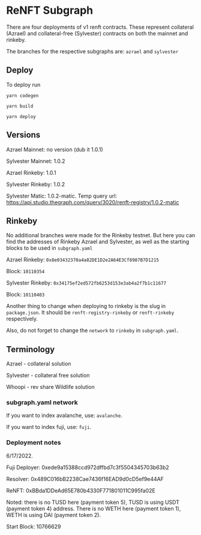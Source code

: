 # ReNFT Subgraph

There are four deployments of v1 renft contracts. These represent collateral (Azrael) and collateral-free (Sylvester) contracts on both the mainnet and rinkeby.

The branches for the respective subgraphs are:
`azrael`
and
`sylvester`

## Deploy

To deploy run

`yarn codegen`

`yarn build`

`yarn deploy`

## Versions

Azrael Mainnet: no version (dub it 1.0.1)

Sylvester Mainnet: 1.0.2

Azrael Rinkeby: 1.0.1

Sylvester Rinkeby: 1.0.2

Sylvester Matic: 1.0.2-matic. Temp query url: https://api.studio.thegraph.com/query/3020/renft-registry/1.0.2-matic

## Rinkeby

No additional branches were made for the Rinkeby testnet. But here you can find the addresses
of Rinkeby Azrael and Sylvester, as well as the starting blocks to be used in `subgraph.yaml`

Azrael Rinkeby: `0x8e03432370a4a82DE1D2e2A64E3Cf8987B7D1215`

Block: `10110354`

Sylvester Rinkeby: `0x34175ef2ed572fb6253d153e3ab4a2f7b1c11677`

Block: `10110403`

Another thing to change when deploying to rinkeby is the slug in `package.json`. It should be `renft-registry-rinkeby` or `renft-rinkeby` respectively.

Also, do not forget to change the `network` to `rinkeby` in `subgraph.yaml`.

## Terminology

Azrael - collateral solution

Sylvester - collateral free solution

Whoopi - rev share Wildlife solution

### subgraph.yaml network

If you want to index avalanche, use: `avalanche`.

If you want to index fuji, use: `fuji`.


### Deployment notes

6/17/2022.

Fuji Deployer: 0xede9a15388ccd972dffbd7c3f5504345703b63b2

Resolver: 0x489C016bB2238Cae7436f16EAD9d0cD5ef9e44AF

ReNFT: 0xBBda1DDeAd65E780b4330F771801011C995fa02E

Noted: there is no TUSD here (payment token 5), TUSD is using USDT (payment token 4) address. There is no WETH here (payment token 1), WETH is using DAI (payment token 2).

Start Block: 10766629
